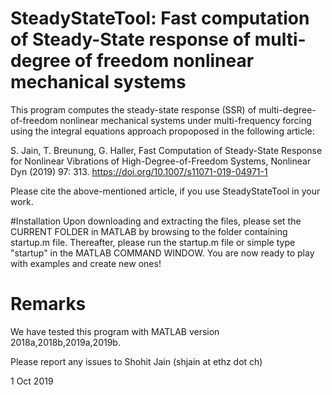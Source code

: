 # SteadyStateTool: Fast computation of Steady-State response of multi-degree of freedom nonlinear mechanical systems

This program computes the steady-state response (SSR) of 
multi-degree-of-freedom nonlinear mechanical systems under multi-frequency
forcing using the integral equations approach propoposed in the following article:

S. Jain, T. Breunung, G. Haller, Fast Computation of Steady-State Response 
for Nonlinear Vibrations of High-Degree-of-Freedom Systems, 
Nonlinear Dyn (2019) 97: 313. https://doi.org/10.1007/s11071-019-04971-1

Please cite the above-mentioned article, if you use SteadyStateTool in your work.

#Installation
Upon downloading and extracting the files, please set the CURRENT FOLDER in MATLAB by browsing to the folder containing startup.m file. 
Thereafter, please run the startup.m file or simple type "startup" in the MATLAB COMMAND WINDOW. 
You are now ready to play with examples and create new ones!

# Remarks
We have tested this program with MATLAB version 2018a,2018b,2019a,2019b. 

Please report any issues to Shohit Jain (shjain at ethz dot ch)

1 Oct 2019 